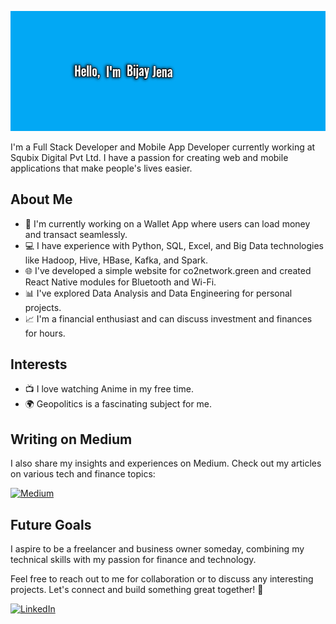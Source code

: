 ![Header](https://github.com/bijayjena/bijayjena/blob/main/git.jpg)

I'm a Full Stack Developer and Mobile App Developer currently working at Squbix Digital Pvt Ltd. I have a passion for creating web and mobile applications that make people's lives easier.

## About Me

- 🏢 I'm currently working on a Wallet App where users can load money and transact seamlessly.
- 💻 I have experience with Python, SQL, Excel, and Big Data technologies like Hadoop, Hive, HBase, Kafka, and Spark.
- 🌐 I've developed a simple website for co2network.green and created React Native modules for Bluetooth and Wi-Fi.
- 📊 I've explored Data Analysis and Data Engineering for personal projects.
- 📈 I'm a financial enthusiast and can discuss investment and finances for hours.

## Interests

- 📺 I love watching Anime in my free time.
- 🌍 Geopolitics is a fascinating subject for me.

## Writing on Medium

I also share my insights and experiences on Medium. Check out my articles on various tech and finance topics:

[![Medium](https://img.shields.io/badge/Medium-Follow%20Me-green)](https://medium.com/@bijayjenaofficial)

## Future Goals

I aspire to be a freelancer and business owner someday, combining my technical skills with my passion for finance and technology.

Feel free to reach out to me for collaboration or to discuss any interesting projects. Let's connect and build something great together! 🚀

[![LinkedIn](https://img.shields.io/badge/LinkedIn-Connect-blue)](https://www.linkedin.com/in/bijayjena/)
